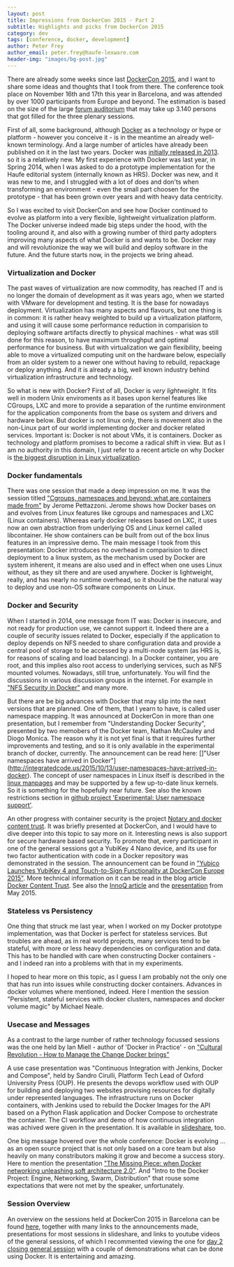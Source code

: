 ```yaml
---
layout: post
title: Impressions from DockerCon 2015 - Part 2
subtitle: Highlights and picks from DockerCon 2015
category: dev
tags: [conference, docker, development]
author: Peter Frey
author_email: peter.frey@haufe-lexware.com
header-img: "images/bg-post.jpg"
---
```


There are already some weeks since last [DockerCon 2015](http://europe-2015.dockercon.com/), and I want to share some ideas and thoughts that I took from there. The conference took place on November 16th and 17th this year in Barcelona, and was attended by over 1000 participants from Europe and beyond. The estimation is based on the size of the large [forum auditorium](http://www.ccib.es/spaces/forum-auditorium) that may take up 3.140 persons that got filled for the three plenary sessions.

First of all, some background, although [Docker](https://www.docker.com/what-docker) as a technology or hype or platform - however you conceive it - is in the meantime an already well-known terminology. And a large number of articles have already been published on it in the last two years. Docker was [initially released in 2013](https://en.wikipedia.org/wiki/Docker_\(software\)#History). so it is a relatively new. My first experience with Docker was last year, in Spring 2014, when I was asked to do a prototype implementation for the Haufe editorial system (internally known as HRS). Docker was new, and it was new to me, and I struggled with a lot of does and don'ts when transforming an environment - even the small part choosen for the prototype - that has been grown over years and with heavy data centricity.

So I was excited to visit DockerCon and see how Docker continued to evolve as platform into a very flexible, lightweight virtualization platform. The Docker universe indeed made big steps under the hood, with the tooling around it, and also with a growing number of third party adopters improving many aspects of what Docker is and wants to be. Docker may and will revolutionize the way we will build and deploy software in the future. And the future starts now, in the projects we bring ahead.

### Virtualization and Docker

The past waves of virtualization are now commodity, has reached IT and is no longer the domain of development as it was years ago, when we started with VMware for development and testing. It is the base for nowadays deployment. Virtualization has many aspects and flavours, but one thing is in common: it is rather heavy weighted to build up a virtualization platform, and using it will cause some performance reduction in comparision to deploying software artifacts directly to physical machines - what was still done for this reason, to have maximum throughput and optimal performance for business. But with virtualization we gain flexibility, beeing able to move a virtualized computing unit on the hardware below, especially from an older system to a newer one without having to rebuild, repackage or deploy anything. And it is already a big, well known industry behind virtualization infrastructure and technology.

So what is new with Docker? First of all, Docker is *very lightweight*. It fits well in modern Unix enviroments as it bases upon kernel features like CGroups, LXC and more to provide a separation of the runtime environment for the application components from the base os system and drivers and hardware below. But docker is not linux only, there is movement also in the non-Linux part of our world implementing docker and docker related services. Important is: Docker is not about VMs, it is containers. Docker as technology and platform promises to become a radical shift in view. But as I am no authority in this domain, I just refer to a recent article on why Docker is [the biggest disruption in Linux virtualization](http://www.nextplatform.com/2015/11/06/linux-containers-will-disrupt-virtualization-incumbents/).

### Docker fundamentals

There was one session that made a deep impression on me. It was the session titled ["Cgroups, namespaces and beyond: what are containers made from"](http://de.slideshare.net/Docker/cgroups-namespaces-and-beyond-what-are-containers-made-from) by Jerome Pettazzoni. Jerome shows how Docker bases on and evolves from Linux features like cgroups and namespaces and LXC (Linux containers). Whereas early docker releases based on LXC, it uses now an own abstraction from underlying OS and Linux kernel called libcontainer. He show containers can be built from out of the box linus features in an impressive demo. The main message I took from this presentation: Docker introduces no overhead in comparision to direct deployment to a linux system, as the mechanism used by Docker are system inherent, it means are also used and in effect when one uses Linux without, as they sit there and are used anywhere. Docker is lightweight, really, and has nearly no runtime overhead, so it should be the natural way to deploy and use non-OS software components on Linux. 

### Docker and Security

When I started in 2014, one message from IT was: Docker is insecure, and not ready for production use, we cannot support it. Indeed there are a couple of security issues related to Docker, especially if the application to deploy depends on NFS needed to share configuration data and provide a central pool of storage to be accessed by a multi-node system (as HRS is, for reasons of scaling and load balancing). In a Docker container, you are root, and this implies also root access to underlying services, such as NFS mounted volumes. Nowadays, still true, unfortunately. You will find the discussions in various discussion groups in the internet. For example in ["NFS Security in Docker"](https://groups.google.com/forum/#!topic/docker-user/baFYhFZp0Uw) and many more.

But there are be big advances with Docker that may slip into the  next versions that are planned. One of them, that I yearn to have, is called user namespace mapping. It was announced at DockerCon in more than one presentation, but I remember from "Understanding Docker Security", presented by two memobers of the Docker team, Nathan McCauley and Diogo Monica. The reason why it is not yet final is that it requires further improvements and testing, and so it is only available in the experimental branch of docker, currently. 
The announcement can be read here: []"User namespaces have arrived in Docker"] (http://integratedcode.us/2015/10/13/user-namespaces-have-arrived-in-docker). The concept of user namespaces in Linux itself is described in the [linux manpages](http://man7.org/linux/man-pages/man7/user_namespaces.7.html) and may be supported by a few up-to-date linux kernels. So it is something for the hopefully near future. See also the known restrictions section in [github project 'Experimental: User namespace support'](https://github.com/docker/docker/blob/master/experimental/userns.md).

An other progress with container security is the project [Notary and docker content trust](https://github.com/docker/notary). It was briefly presented at DockerCon, and I would have to dive deeper into this topic to say more on it. Interesting news is also support for secure hardware based security. To promote that, every participant in one of the general sessions got a YubiKey 4 Nano device, and its use for two factor authentication with code in a Docker repository was demonstrated in the session. The announcement can be found in ["Yubico Launches YubiKey 4 and Touch-to-Sign Functionality at DockerCon Europe 2015"](http://www.marketwired.com/press-release/yubico-launches-yubikey-4-and-touch-to-sign-functionality-at-dockercon-europe-2015-2073790.htm). 
More technical information on it can be read in the blog article [Docker Content Trust](https://blog.docker.com/2015/08/content-trust-docker-1-8/). 
See also the [InnoQ article](http://www.infoq.com/news/2015/11/docker-security-containers) and the [presentation](https://blog.docker.com/2015/05/understanding-docker-security-and-best-practices/) from May 2015.

### Stateless vs Persistency

One thing that struck me last year, when I worked on my Docker prototype implementation, was that Docker is perfect for stateless services. But troubles are ahead, as in real world projects, many services tend to be stateful, with more or less heavy dependencies on configuration and data. This has to be handled with care when constructing Docker containers - and I indeed ran into a problems with that in my experiments.

I hoped to hear more on this topic, as I guess I am probably not the only one that has run into issues while constructing docker containers.
Advances in docker volumes where mentioned, indeed. Here I mention the session "Persistent, stateful services with docker clusters, namespaces and docker volume magic" by Michael Neale.

### Usecase and Messages
As a contrast to the large number of rather technology focussed sessions was the one held by Ian Miell - author of 'Docker in Practice' - on ["Cultural Revolution - How to Manage the Change Docker brings"](http://de.slideshare.net/Docker/cultural-revolution-how-to-mange-the-change-docker-brings)

A use case presentation was "Continuous Integration with Jenkins, Docker and Compose", held by Sandro Cirulli, Platform Tech Lead of Oxford University Press (OUP). He presents the devops workflow used with OUP for building and deploying two websites provising resources for digitally under represented languages. The infrastructure runs on Docker containers, with Jenkins used to rebuild the Docker Images for the API based on a Python Flask application and Docker Compose to orchestrate the container. The CI workflow and demo of how continuous integration was achived were given in the presentation. It is available in [slideshare](http://de.slideshare.net/Docker/continuous-integration-with-jenkins-docker-and-compose), too.
 
One big message hovered over the whole conference: Docker is evolving ... as an open source project that is not only based on a core team but also heavily on many constributors making it grow and become a success story. Here to mention the presentation ["The Missing Piece: when Docker networking unleashing soft architecture 2.0"](http://de.slideshare.net/Docker/the-missing-piece-when-docker-networking-unleashing-soft-architecture-v15). And "Intro to the Docker Project: Engine, Networking, Swarm, Distribution" that rouse some expectations that were not met by the speaker, unfortunately.

### Session Overview
An overview on the sessions held at DockerCon 2015 in Barcelona can be found [here](https://github.com/ngtuna/dockercon-eu-2015/blob/master/README.md), together with many links to the announcements made, presentations for most sessions in slideshare, and links to youtube videos of the general sessions, of which I recommented viewing the one for [day 2 closing general session](https://www.youtube.com/watch?v=ZBcMy-_xuYk) with a couple of demonstrations what can be done using Docker. It is entertaining and amazing.

